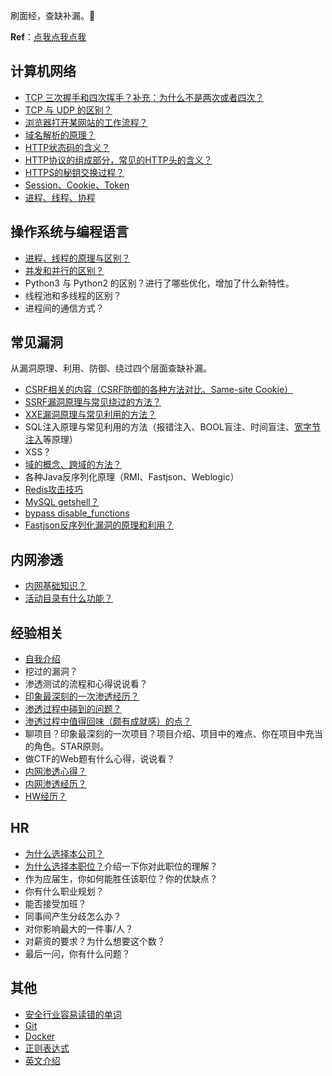 刷面经，查缺补漏。🐶

**Ref**：[点我点我点我](./Reference.md)

## 计算机网络

- [TCP 三次握手和四次挥手？补充：为什么不是两次或者四次？](./计算机网络/TCP三次握手和四次挥手.md)
- [TCP 与 UDP 的区别？](./计算机网络/TCP与UDP的区别.md)
- [浏览器打开某网站的工作流程？](./计算机网络/浏览器打开某网站的工作流程.md)
- [域名解析的原理？](./计算机网络/域名解析的原理.md)
- [HTTP状态码的含义？](https://cyc2018.github.io/CS-Notes/#/notes/HTTP?id=三、http-状态码)
- [HTTP协议的组成部分，常见的HTTP头的含义？](https://cyc2018.github.io/CS-Notes/#/notes/HTTP?id=四、http-首部)
- [HTTPS的秘钥交换过程？](https://cyc2018.github.io/CS-Notes/#/notes/HTTP?id=六、https)
- [Session、Cookie、Token](./计算机网络/Session、Cookie、Token.md)
- [进程、线程、协程](./计算机网络/进程、线程、协程.md)

## 操作系统与编程语言

- [进程、线程的原理与区别？](https://cyc2018.github.io/CS-Notes/#/notes/%E8%AE%A1%E7%AE%97%E6%9C%BA%E6%93%8D%E4%BD%9C%E7%B3%BB%E7%BB%9F%20-%20%E8%BF%9B%E7%A8%8B%E7%AE%A1%E7%90%86?id=%E8%BF%9B%E7%A8%8B%E4%B8%8E%E7%BA%BF%E7%A8%8B)
- [并发和并行的区别？](https://cyc2018.github.io/CS-Notes/#/notes/%E8%AE%A1%E7%AE%97%E6%9C%BA%E6%93%8D%E4%BD%9C%E7%B3%BB%E7%BB%9F%20-%20%E6%A6%82%E8%BF%B0?id=_1-%E5%B9%B6%E5%8F%91)
- Python3 与 Python2 的区别？进行了哪些优化，增加了什么新特性。
- 线程池和多线程的区别？
- 进程间的通信方式？

## 常见漏洞

从漏洞原理、利用、防御、绕过四个层面查缺补漏。

- [CSRF相关的内容（CSRF防御的各种方法对比、Same-site Cookie）](./常见漏洞/CSRF.md)
- [SSRF漏洞原理与常见绕过的方法？](./常见漏洞/SSRF.md)
- [XXE漏洞原理与常见利用的方法？](./常见漏洞/XXE.md)
- SQL注入原理与常见利用的方法（报错注入、BOOL盲注、时间盲注、[宽字节注入](./常见漏洞/宽字节注入.md)等原理）
- XSS？
- [域的概念、跨域的方法？](./常见漏洞/域的概念、跨域的方法.md)
- 各种Java反序列化原理（RMI、Fastjson、Weblogic）
- [Redis攻击技巧](./常见漏洞/Redis攻击技巧.md)
- [MySQL getshell？](./常见漏洞/MySQL%20getshell.md)
- [bypass disable_functions](./常见漏洞/bypass%20disable_functions.md)
- [Fastjson反序列化漏洞的原理和利用？](./常见漏洞/Fastjson反序列化漏洞.md)

## 内网渗透

- [内网基础知识？](./内网渗透/内网基础知识.md)
- [活动目录有什么功能？](./内网渗透/活动目录有什么功能.md)

## 经验相关

- [自我介绍](./经验相关/自我介绍.md)
- 挖过的漏洞？
- 渗透测试的流程和心得说说看？
- [印象最深刻的一次渗透经历？](./经验相关/印象最深刻的一次渗透经历.md)
- [渗透过程中碰到的问题？](./经验相关/渗透过程中碰到的问题.md)
- [渗透过程中值得回味（颇有成就感）的点？](./经验相关/渗透过程中值得回味（颇有成就感）的点.md)
- 聊项目？印象最深刻的一次项目？项目介绍、项目中的难点、你在项目中充当的角色。STAR原则。
- 做CTF的Web题有什么心得，说说看？
- [内网渗透心得？](./经验相关/内网渗透心得.md)
- [内网渗透经历？](./经验相关/内网渗透经历.md)
- [HW经历？](./经验相关/HW经历.md)

## HR

- [为什么选择本公司？](./HR/为什么选择本公司.md)
- [为什么选择本职位？](./HR/为什么选择本职位.md)介绍一下你对此职位的理解？
- 作为应届生，你如何能胜任该职位？你的优缺点？
- 你有什么职业规划？
- 能否接受加班？
- 同事间产生分歧怎么办？
- 对你影响最大的一件事/人？
- 对薪资的要求？为什么想要这个数？
- 最后一问，你有什么问题？

## 其他

- [安全行业容易读错的单词](./其他/安全行业容易读错的单词.md)
- [Git](https://cyc2018.github.io/CS-Notes/#/notes/Git)
- [Docker](https://cyc2018.github.io/CS-Notes/#/notes/Docker)
- [正则表达式](https://cyc2018.github.io/CS-Notes/#/notes/正则表达式)
- [英文介绍](./其他/英文介绍.md)

